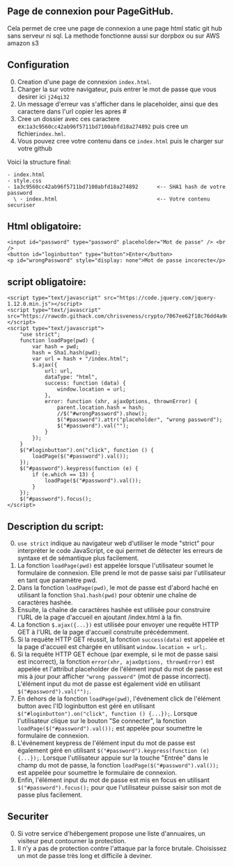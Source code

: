 ## Page de connexion pour PageGitHub.

Cela permet de cree une page de connexion a une page html static git hub sans serveur ni sql.
La methode fonctionne aussi sur dorpbox ou sur AWS amazon s3

## Configuration

0. Creation d'une page de connexion `index.html`.
0. Charger la sur votre navigateur, puis entrer le mot de passe que vous desirer ici `j24qi32`
0. Un message d'erreur vas s'afficher dans le placeholder, ainsi que des caractere dans l'url copier les apres #
0. Cree un dossier avec ces caractere ex:`1a3c9560cc42ab96f5711bd7100abfd18a274892` puis cree un fichier`index.hml`. 
0. Vous pouvez cree votre contenu dans ce `index.html` puis le charger sur votre github

Voici la structure final:

```
- index.html
- style.css
- 1a3c9560cc42ab96f5711bd7100abfd18a274892      <-- SHA1 hash de votre password               
  \ - index.html                                <-- Votre contenu securiser
```

## Html obligatoire:
```
<input id="password" type="password" placeholder="Mot de passe" /> <br />
<button id="loginbutton" type="button">Enter</button>
<p id="wrongPassword" style="display: none">Mot de passe incorecte</p>
```
 
## script obligatoire:
```
<script type="text/javascript" src="https://code.jquery.com/jquery-1.12.0.min.js"></script>
<script type="text/javascript" src="https://rawcdn.githack.com/chrisveness/crypto/7067ee62f18c76dd4a9d372a00e647205460b62b/sha1.js"></script>
<script type="text/javascript">
    "use strict";
    function loadPage(pwd) {
        var hash = pwd;
        hash = Sha1.hash(pwd);
        var url = hash + "/index.html";
        $.ajax({
            url: url,
            dataType: "html",
            success: function (data) {
                window.location = url;
            },
            error: function (xhr, ajaxOptions, thrownError) {
                parent.location.hash = hash;
                //$("#wrongPassword").show();
                $("#password").attr("placeholder", "wrong password");
                $("#password").val("");
            }
        });
    }
    $("#loginbutton").on("click", function () {
        loadPage($("#password").val());
    });
    $("#password").keypress(function (e) {
        if (e.which == 13) {
            loadPage($("#password").val());
        }
    });
    $("#password").focus();
</script>
```

## Description du script:

0. `use strict` indique au navigateur web d'utiliser le mode "strict" pour interpréter le code JavaScript, ce qui permet de détecter les erreurs de syntaxe et de sémantique plus facilement.
0. La fonction `loadPage(pwd)` est appelée lorsque l'utilisateur soumet le formulaire de connexion. Elle prend le mot de passe saisi par l'utilisateur en tant que paramètre pwd.
0. Dans la fonction `loadPage(pwd)`, le mot de passe est d'abord haché en utilisant la fonction `Sha1.hash(pwd)` pour obtenir une chaîne de caractères hashée.
0. Ensuite, la chaîne de caractères hashée est utilisée pour construire l'URL de la page d'accueil en ajoutant /index.html à la fin.
0. La fonction `$.ajax({...})` est utilisée pour envoyer une requête HTTP GET à l'URL de la page d'accueil construite précédemment.
0. Si la requête HTTP GET réussit, la fonction `success(data)` est appelée et la page d'accueil est chargée en utilisant `window.location = url;`.
0. Si la requête HTTP GET échoue (par exemple, si le mot de passe saisi est incorrect), la fonction `error(xhr, ajaxOptions, thrownError)` est appelée et l'attribut placeholder de l'élément input du mot de passe est mis à jour pour afficher `"wrong password"` (mot de passe incorrect). L'élément input du mot de passe est également vidé en utilisant `$("#password").val("");`.
0. En dehors de la fonction `loadPage(pwd)`, l'événement click de l'élément button avec l'ID loginbutton est géré en utilisant `$("#loginbutton").on("click", function () {...});`. Lorsque l'utilisateur clique sur le bouton "Se connecter", la fonction `loadPage($("#password").val());` est appelée pour soumettre le formulaire de connexion.
0. L'événement keypress de l'élément input du mot de passe est également géré en utilisant `$("#password").keypress(function (e) {...});`. Lorsque l'utilisateur appuie sur la touche "Entrée" dans le champ du mot de passe, la fonction `loadPage($("#password").val());` est appelée pour soumettre le formulaire de connexion.
0. Enfin, l'élément input du mot de passe est mis en focus en utilisant `$("#password").focus();` pour que l'utilisateur puisse saisir son mot de passe plus facilement.

## Securiter

0. Si votre service d'hébergement propose une liste d'annuaires, un visiteur peut contourner la protection.
0. Il n'y a pas de protection contre l'attaque par la force brutale. Choisissez un mot de passe très long et difficile à deviner. 
